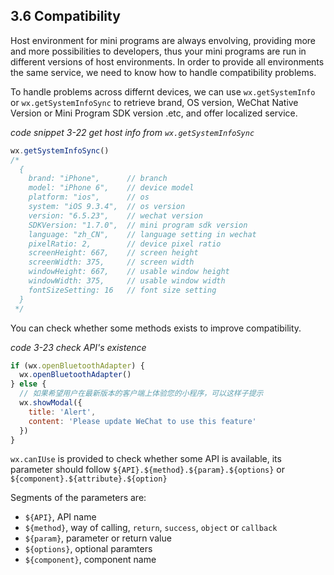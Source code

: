 ## 3.6 Compatibility

Host environment for mini programs are always envolving, providing more and more possibilities to developers, thus your mini programs are run in different versions of host environments. In order to provide all environments the same service, we need to know how to handle compatibility problems.

To handle problems across differnt devices, we can use `wx.getSystemInfo` or `wx.getSystemInfoSync` to retrieve brand, OS version, WeChat Native Version or Mini Program SDK version .etc, and offer localized service.

*code snippet 3-22 get host info from `wx.getSystemInfoSync`*

```js
wx.getSystemInfoSync()
/*
  {
    brand: "iPhone",      // branch
    model: "iPhone 6",    // device model
    platform: "ios",      // os
    system: "iOS 9.3.4",  // os version
    version: "6.5.23",    // wechat version
    SDKVersion: "1.7.0",  // mini program sdk version
    language: "zh_CN",    // language setting in wechat
    pixelRatio: 2,        // device pixel ratio
    screenHeight: 667,    // screen height
    screenWidth: 375,     // screen width
    windowHeight: 667,    // usable window height
    windowWidth: 375,     // usable window width
    fontSizeSetting: 16   // font size setting
  }
 */
```

You can check whether some methods exists to improve compatibility.

*code 3-23 check API's existence*

```js
if (wx.openBluetoothAdapter) {
  wx.openBluetoothAdapter()
} else {
  // 如果希望用户在最新版本的客户端上体验您的小程序，可以这样子提示
  wx.showModal({
    title: 'Alert',
    content: 'Please update WeChat to use this feature'
  })
}
```

`wx.canIUse` is provided to check whether some API is available, its parameter should follow `${API}.${method}.${param}.${options}` or `${component}.${attribute}.${option}`

Segments of the parameters are:

* `${API}`, API name
* `${method}`, way of calling, `return`, `success`, `object` or `callback`
* `${param}`, parameter or return value
* `${options}`, optional paramters
* `${component}`, component name